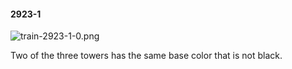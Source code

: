 #### 2923-1
![train-2923-1-0.png](https://github.com/lil-lab/nlvr/raw/master/nlvr/train/images/21/train-2923-1-0.png "train-2923-1-0.png")

Two of the three towers has the same base color that is not black.